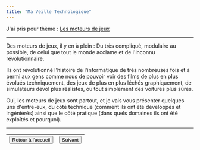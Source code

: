 ```yaml
---
title: "Ma Veille Technologique"
---
```

J'ai pris pour thème : <u>Les moteurs de jeux</u>

***
Des moteurs de jeux, il y en à plein : Du très compliqué, modulaire au possible, de celui que tout le monde acclame et de l'inconnu révolutionnaire.

Ils ont révolutionné l'histoire de l'informatique de très nombreuses fois et à permi aux gens comme nous de pouvoir voir des films de plus en plus évolués techniquement, des jeux de plus en plus léchés graphiquement, de simulateurs devol plus réalistes, ou tout simplement des voitures plus sûres.

Oui, les moteurs de jeux sont partout, et je vais vous présenter quelques uns d'entre-eux, du côté technique (comment ils ont été développés et ingéniérés) ainsi que le côté pratique (dans quels domaines ils ont été exploîtés et pourquoi).

***

|<button onclick="window.location.href='https://vhascoet-pro.github.io/portfolio-bts.github.io/';">Retour à l'accueil</button>|<button onclick="window.location.href='https://vhascoet-pro.github.io/portfolio-bts.github.io/vtechno/VTECH2';">Suivant</button>|
|-|-|